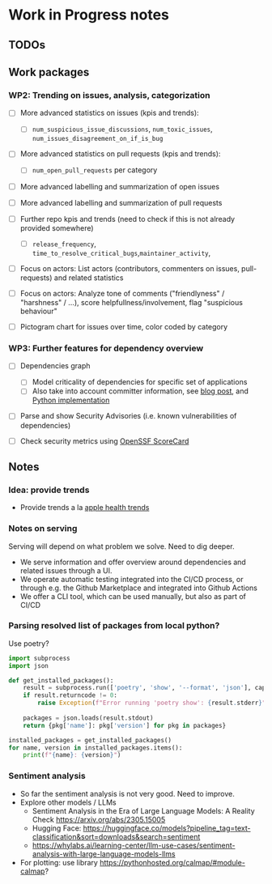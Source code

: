 # Work in Progress notes

## TODOs 

## Work packages

### WP2: Trending on issues, analysis, categorization 
- [ ] More advanced statistics on issues (kpis and trends):
  - [ ] `num_suspicious_issue_discussions`, `num_toxic_issues`, `num_issues_disagreement_on_if_is_bug` 
- [ ] More advanced statistics on pull requests (kpis and trends):
  - [ ] `num_open_pull_requests` per category
- [ ] More advanced labelling and summarization of open issues
- [ ] More advanced labelling and summarization of pull requests 
- [ ] Further repo kpis and trends (need to check if this is not already provided somewhere)
  - [ ] `release_frequency`, `time_to_resolve_critical_bugs`,`maintainer_activity`, 
- [ ] Focus on actors: List actors (contributors, commenters on issues, pull-requests) and related statistics
- [ ] Focus on actors: Analyze tone of comments ("friendlyness" / "harshness" / ...), score helpfullness/involvement, flag "suspicious behaviour"
- [ ] Pictogram chart for issues over time, color coded by category


### WP3: Further features for dependency overview
- [ ] Dependencies graph
  - [ ] Model criticality of dependencies for specific set of applications
  - [ ] Also take into account committer information, see [blog post](https://blog.deps.dev/combining-dependencies-with-commits/), and [Python implementation](https://blog.deps.dev/assets/2023-11-29-combining-dependencies-with-commits/pagerank_deps.py)
- [ ] Parse and show Security Advisories (i.e. known vulnerabilities of dependencies) 
- [ ] Check security metrics using [OpenSSF ScoreCard](https://github.com/ossf/scorecard)



## Notes

### Idea: provide trends
- Provide trends a la [apple health trends](https://support.apple.com/en-us/105003)

### Notes on serving
Serving will depend on what problem we solve. Need to dig deeper.
- We serve information and offer overview around dependencies and related issues through a UI.
- We operate automatic testing integrated into the CI/CD process, or through e.g. the Github Marketplace and integrated into Github Actions
- We offer a CLI tool, which can be used manually, but also as part of CI/CD


### Parsing resolved list of packages from local python? 

Use poetry?

```Python
import subprocess
import json

def get_installed_packages():
    result = subprocess.run(['poetry', 'show', '--format', 'json'], capture_output=True, text=True)
    if result.returncode != 0:
        raise Exception(f"Error running 'poetry show': {result.stderr}")
    
    packages = json.loads(result.stdout)
    return {pkg['name']: pkg['version'] for pkg in packages}

installed_packages = get_installed_packages()
for name, version in installed_packages.items():
    print(f"{name}: {version}")
```

### Sentiment analysis
- So far the sentiment analysis is not very good. Need to improve.
- Explore other models / LLMs
  - Sentiment Analysis in the Era of Large Language Models: A Reality Check https://arxiv.org/abs/2305.15005
  - Hugging Face: https://huggingface.co/models?pipeline_tag=text-classification&sort=downloads&search=sentiment
  - https://whylabs.ai/learning-center/llm-use-cases/sentiment-analysis-with-large-language-models-llms
- For plotting: use library https://pythonhosted.org/calmap/#module-calmap?